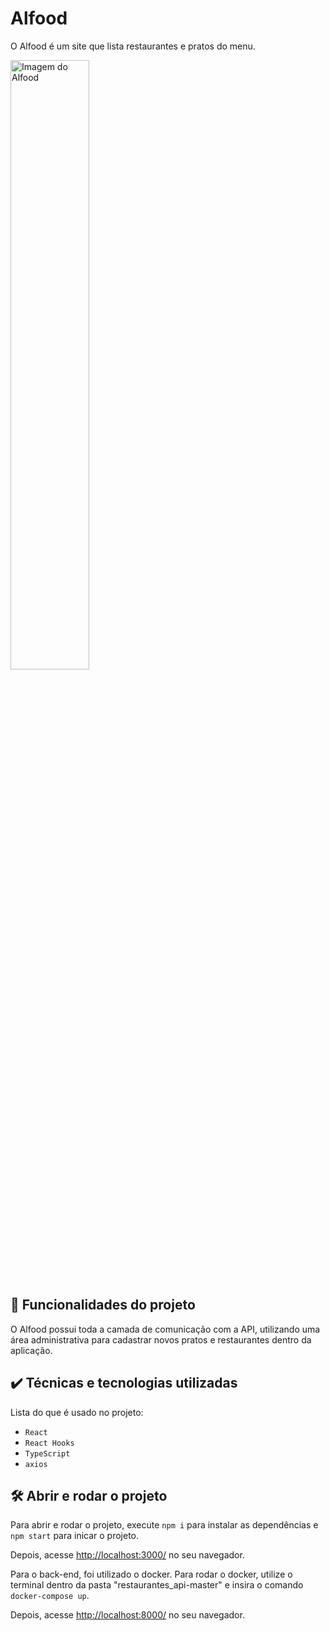 # Alfood

O Alfood é um site que lista restaurantes e pratos do menu. 

<img src="./alfood/screencapture.png" alt="Imagem do Alfood" width="50%">


## 🔨 Funcionalidades do projeto

O Alfood possui toda a camada de comunicação com a API, utilizando uma área administrativa para cadastrar novos pratos e restaurantes dentro da aplicação.

## ✔️ Técnicas e tecnologias utilizadas

Lista do que é usado no projeto:

- `React`
- `React Hooks`
- `TypeScript`
- `axios`

## 🛠️ Abrir e rodar o projeto

Para abrir e rodar o projeto, execute `npm i` para instalar as dependências e `npm start` para inicar o projeto.

Depois, acesse <a href="http://localhost:3000/">http://localhost:3000/</a> no seu navegador.

Para o back-end, foi utilizado o docker. Para rodar o docker, utilize o terminal dentro da pasta "restaurantes_api-master" e insira o comando ``` docker-compose up ```.

Depois, acesse <a href="http://localhost:8000/">http://localhost:8000/</a> no seu navegador.
